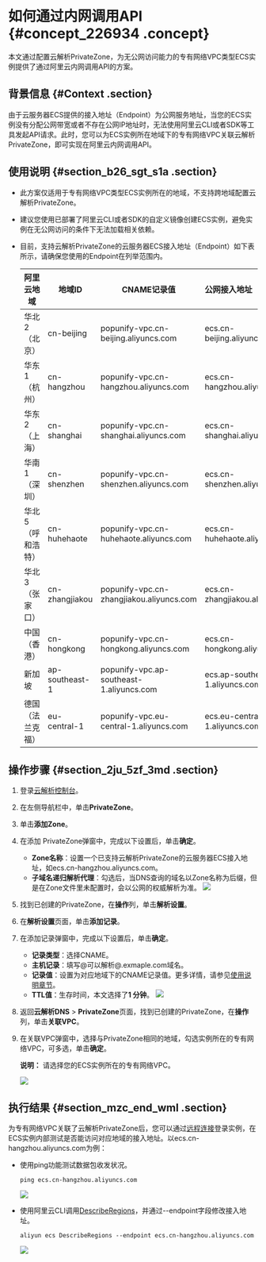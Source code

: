 # 如何通过内网调用API {#concept_226934 .concept}

本文通过配置云解析PrivateZone，为无公网访问能力的专有网络VPC类型ECS实例提供了通过阿里云内网调用API的方案。

## 背景信息 {#Context .section}

由于云服务器ECS提供的接入地址（Endpoint）为公网服务地址，当您的ECS实例没有分配公网带宽或者不存在公网IP地址时，无法使用阿里云CLI或者SDK等工具发起API请求。此时，您可以为ECS实例所在地域下的专有网络VPC关联云解析PrivateZone，即可实现在阿里云内网调用API。

## 使用说明 {#section_b26_sgt_s1a .section}

-   此方案仅适用于专有网络VPC类型ECS实例所在的地域，不支持跨地域配置云解析PrivateZone。
-   建议您使用已部署了阿里云CLI或者SDK的自定义镜像创建ECS实例，避免实例在无公网访问的条件下无法加载相关依赖。
-   目前，支持云解析PrivateZone的云服务器ECS接入地址（Endpoint）如下表所示，请确保您使用的Endpoint在列举范围内。

    |阿里云地域|地域ID|CNAME记录值|公网接入地址（Endpoint）|
    |-----|----|--------|----------------|
    |华北 2（北京）|cn-beijing|popunify-vpc.cn-beijing.aliyuncs.com|ecs.cn-beijing.aliyuncs.com|
    |华东 1（杭州）|cn-hangzhou|popunify-vpc.cn-hangzhou.aliyuncs.com|ecs.cn-hangzhou.aliyuncs.com|
    |华东 2（上海）|cn-shanghai|popunify-vpc.cn-shanghai.aliyuncs.com|ecs.cn-shanghai.aliyuncs.com|
    |华南 1（深圳）|cn-shenzhen|popunify-vpc.cn-shenzhen.aliyuncs.com|ecs.cn-shenzhen.aliyuncs.com|
    |华北 5（呼和浩特）|cn-huhehaote|popunify-vpc.cn-huhehaote.aliyuncs.com|ecs.cn-huhehaote.aliyuncs.com|
    |华北 3（张家口）|cn-zhangjiakou|popunify-vpc.cn-zhangjiakou.aliyuncs.com|ecs.cn-zhangjiakou.aliyuncs.com|
    |中国（香港）|cn-hongkong|popunify-vpc.cn-hongkong.aliyuncs.com|ecs.cn-hongkong.aliyuncs.com|
    |新加坡|ap-southeast-1|popunify-vpc.ap-southeast-1.aliyuncs.com|ecs.ap-southeast-1.aliyuncs.com|
    |德国（法兰克福）|eu-central-1|popunify-vpc.eu-central-1.aliyuncs.com|ecs.eu-central-1.aliyuncs.com|


## 操作步骤 {#section_2ju_5zf_3md .section}

1.  登录[云解析控制台](https://dns.console.aliyun.com/#/dns/domainList)。
2.  在左侧导航栏中，单击**PrivateZone**。
3.  单击**添加Zone**。
4.  在添加 PrivateZone弹窗中，完成以下设置后，单击**确定**。

    -   **Zone名称**：设置一个已支持云解析PrivateZone的云服务器ECS接入地址，如ecs.cn-hangzhou.aliyuncs.com。
    -   **子域名递归解析代理**：勾选后，当DNS查询的域名以Zone名称为后缀，但是在Zone文件里未配置时，会以公网的权威解析为准。
    ![](http://static-aliyun-doc.oss-cn-hangzhou.aliyuncs.com/assets/img/190084/156618483246151_zh-CN.png)

5.  找到已创建的PrivateZone，在**操作**列，单击**解析设置**。
6.  在**解析设置**页面，单击**添加记录**。
7.  在添加记录弹窗中，完成以下设置后，单击**确定**。

    -   **记录类型**：选择CNAME。
    -   **主机记录**：填写@可以解析@.exmaple.com域名。
    -   **记录值**：设置为对应地域下的CNAME记录值。更多详情，请参见[使用说明章节](#)。
    -   **TTL值**：生存时间，本文选择了**1 分钟**。
    ![](http://static-aliyun-doc.oss-cn-hangzhou.aliyuncs.com/assets/img/190084/156618483246154_zh-CN.png)

8.  返回**云解析DNS** \> **PrivateZone**页面，找到已创建的PrivateZone，在**操作**列，单击**关联VPC**。
9.  在关联VPC弹窗中，选择与PrivateZone相同的地域，勾选实例所在的专有网络VPC，可多选，单击**确定**。

    **说明：** 请选择您的ECS实例所在的专有网络VPC。

    ![](http://static-aliyun-doc.oss-cn-hangzhou.aliyuncs.com/assets/img/190084/156618483246161_zh-CN.png)


## 执行结果 {#section_mzc_end_wml .section}

为专有网络VPC关联了云解析PrivateZone后，您可以通过[远程连接](../../../../intl.zh-CN/实例/连接实例/连接Linux实例/使用管理终端连接Linux实例.md#)登录实例，在ECS实例内部测试是否能访问对应地域的接入地址。以ecs.cn-hangzhou.aliyuncs.com为例：

-   使用ping功能测试数据包收发状况。

    ``` {#codeblock_744_z6z_zhk}
    ping ecs.cn-hangzhou.aliyuncs.com
    ```

    ![](http://static-aliyun-doc.oss-cn-hangzhou.aliyuncs.com/assets/img/190084/156618483346338_zh-CN.png)

-   使用阿里云CLI调用[DescribeRegions](intl.zh-CN/API参考/地域/DescribeRegions.md#)，并通过--endpoint字段修改接入地址。

    ``` {#codeblock_g7i_i2p_t0q}
    aliyun ecs DescribeRegions --endpoint ecs.cn-hangzhou.aliyuncs.com
    ```

    ![](http://static-aliyun-doc.oss-cn-hangzhou.aliyuncs.com/assets/img/190084/156618483346404_zh-CN.png)


